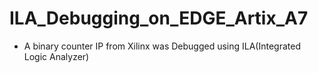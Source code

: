 # ILA_Debugging_on_EDGE_Artix_A7

 - A binary counter IP from Xilinx was Debugged using ILA(Integrated Logic Analyzer)
